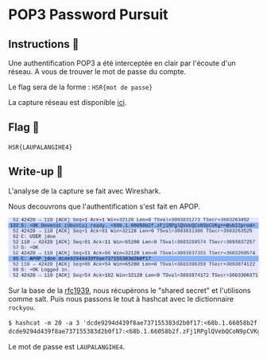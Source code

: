 # POP3 Password Pursuit

## Instructions 📝

Une authentification POP3 a été interceptée en clair par l'écoute d'un réseau.
A vous de trouver le mot de passe du compte.

Le flag sera de la forme : `HSR{mot de passe}`

La capture réseau est disponible [ici](http://10.22.148.10/~hsr224/pop-cred/capture.pcap).

## Flag 🚩

`HSR{LAUPALANGIHE4}`

## Write-up 📝

L'analyse de la capture se fait avec Wireshark.

Nous decouvrons que l'authentification s'est fait en APOP.

![Pcap inspection](./solve/pcap-inspect.png)

Sur la base de la [rfc1939](https://www.rfc-editor.org/rfc/rfc1939), nous récupèrons le "shared secret" et l'utilisons comme salt.
Puis nous passons le tout à hashcat avec le dictionnaire `rockyou`.

```txt
$ hashcat -m 20 -a 3 'dcde9294d439f8ae737155383d2b0f17:<68b.1.66058b2f.zFj1RPglQVebQCoN9pCVKg==@ub22prod>' /usr/share/wordlists/rockyou.txt --show
dcde9294d439f8ae737155383d2b0f17:<68b.1.66058b2f.zFj1RPglQVebQCoN9pCVKg==@ub22prod>:LAUPALANGIHE4
```

Le mot de passe est `LAUPALANGIHE4`.
